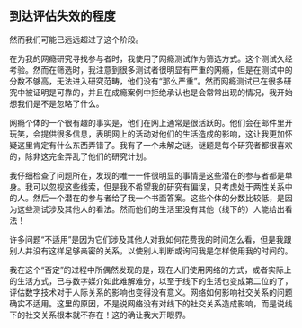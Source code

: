 ## 到达评估失效的程度

  然而我们可能已远远超过了这个阶段。

  在为我的网瘾研究寻找参与者时，我使用了网瘾测试作为筛选方式。这个测试久经考验。然而在筛选时，我注意到很多测试者很明显有严重的网瘾，但是在测试中的分数不够高，无法进入研究范畴，他们没有“那么严重”。然而网瘾测试已在很多研究中被证明是可靠的，并且在成瘾案例中拒绝承认也是会常常出现的情况，我开始想我们是不是忽略了什么。

  网瘾个体的一个很有趣的事实是，他们在网上通常是很活跃的。他们会在邮件里开玩笑，会提供很多信息，表明网上的活动对他们的生活造成的影响，这让我更加怀疑这里肯定有什么东西弄错了。我有了一个未解之谜。谜题是每个研究者都很喜欢的，除非这完全弄乱了他们的研究计划。

  我仔细检查了问题所在，发现的唯一一件很明显的事情是这些潜在的参与者都是单身。我可以忽视这些线索，但是我不希望我的研究有偏误，只考虑处于两性关系中的人。然后一个潜在的参与者给了我一个书面答案。这些个体的分数比较低，是因为这些测试涉及其他人的看法。然而他们的生活里没有其他（线下的）人能给出看法！

  许多问题“不适用”是因为它们涉及其他人对我如何花费我的时间怎么看，但是我跟别人并没有这样足够亲密的关系，以使别人判断或询问我是怎样使用我的时间的。

  我在这个“否定”的过程中所偶然发现的是，现在人们使用网络的方式，或者实际上的生活方式，已与数字媒介如此难解难分，以至于线下的生活也变成第二位的了，评估数字技术对于人际关系的影响也变得没有意义。网络如何影响社交关系的问题确实不适用。这里的原因，不是说网络没有对线下的社交关系造成影响，而是说线下的社交关系根本就不存在！这的确让我大开眼界。